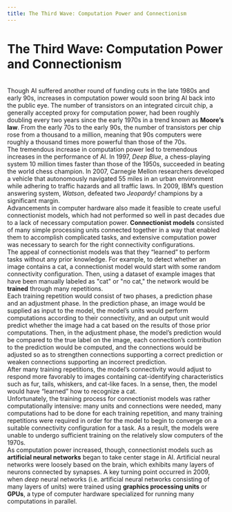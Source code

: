 ```yaml
---
title: The Third Wave꞉ Computation Power and Connectionism
---
```


# The Third Wave꞉ Computation Power and Connectionism

<br>
Though AI suffered another round of funding cuts in the late 1980s and early 90s, increases in computation power would soon bring AI back into the public eye. The number of transistors on an integrated circuit chip, a generally accepted proxy for computation power, had been roughly doubling every two years since the early 1970s in a trend known as <b>Moore’s law</b>. From the early 70s to the early 90s, the number of transistors per chip rose from a thousand to a million, meaning that 90s computers were roughly a thousand times more powerful than those of the 70s.

<br>
The tremendous increase in computation power led to tremendous increases in the performance of AI. In 1997, <i>Deep Blue</i>, a chess-playing system 10 million times faster than those of the 1950s, succeeded in beating the world chess champion. In 2007, Carnegie Mellon researchers developed a vehicle that autonomously navigated 55 miles in an urban environment while adhering to traffic hazards and all traffic laws. In 2009, IBM’s question answering system, <i>Watson</i>, defeated two <i>Jeopardy!</i> champions by a significant margin.

<br>
Advancements in computer hardware also made it feasible to create useful connectionist models, which had not performed so well in past decades due to a lack of necessary computation power. <b>Connectionist models</b> consisted of many simple processing units connected together in a way that enabled them to accomplish complicated tasks, and extensive computation power was necessary to search for the right connectivity configurations.

<br>
The appeal of connectionist models was that they “learned” to perform tasks without any prior knowledge. For example, to detect whether an image contains a cat, a connectionist model would start with some random connectivity configuration. Then, using a dataset of example images that have been manually labeled as "cat" or "no cat," the network would be <b>trained</b> through many repetitions. 

<br>
Each training repetition would consist of two phases, a prediction phase and an adjustment phase. In the prediction phase, an image would be supplied as input to the model, the model’s units would perform computations according to their connectivity, and an output unit would predict whether the image had a cat based on the results of those prior computations. Then, in the adjustment phase, the model’s prediction would be compared to the true label on the image, each connection’s contribution to the prediction would be computed, and the connections would be adjusted so as to strengthen connections supporting a correct prediction or weaken connections supporting an incorrect prediction.

<br>
After many training repetitions, the model’s connectivity would adjust to respond more favorably to images containing cat-identifying characteristics such as fur, tails, whiskers, and cat-like faces. In a sense, then, the model would have “learned” how to recognize a cat.

<br>
Unfortunately, the training process for connectionist models was rather computationally intensive: many units and connections were needed, many computations had to be done for each training repetition, and many training repetitions were required in order for the model to begin to converge on a suitable connectivity configuration for a task. As a result, the models were unable to undergo sufficient training on the relatively slow computers of the 1970s.

<br>
As computation power increased, though, connectionist models such as <b>artificial neural networks</b> began to take center stage in AI. Artificial neural networks were loosely based on the brain, which exhibits many layers of neurons connected by synapses. A key turning point occurred in 2009, when <i>deep</i> neural networks (i.e. artificial neural networks consisting of many layers of units) were trained using <b>graphics processing units</b> or <b>GPUs</b>, a type of computer hardware specialized for running many computations in parallel.
